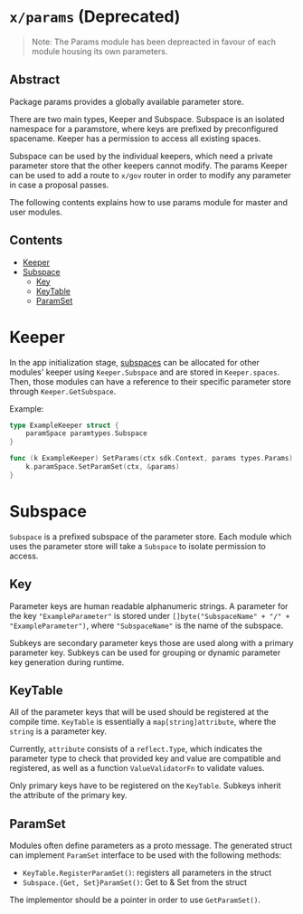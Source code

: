 <!--
order: 0
title: Params Overview
parent:
  title: "params (depreacated)"
-->

# `x/params` (Deprecated)

> Note: The Params module has been depreacted in favour of each module housing its own parameters. 

## Abstract

Package params provides a globally available parameter store.

There are two main types, Keeper and Subspace. Subspace is an isolated namespace for a
paramstore, where keys are prefixed by preconfigured spacename. Keeper has a
permission to access all existing spaces.

Subspace can be used by the individual keepers, which need a private parameter store
that the other keepers cannot modify. The params Keeper can be used to add a route to `x/gov` router in order to modify any parameter in case a proposal passes.

The following contents explains how to use params module for master and user modules.

## Contents

* [Keeper](#keeper)
* [Subspace](#subspace)
    * [Key](#key)
    * [KeyTable](#keytable)
    * [ParamSet](#paramset)

# Keeper

In the app initialization stage, [subspaces](#subspace) can be allocated for other modules' keeper using `Keeper.Subspace` and are stored in `Keeper.spaces`. Then, those modules can have a reference to their specific parameter store through `Keeper.GetSubspace`.

Example:

```go
type ExampleKeeper struct {
	paramSpace paramtypes.Subspace
}

func (k ExampleKeeper) SetParams(ctx sdk.Context, params types.Params) {
	k.paramSpace.SetParamSet(ctx, &params)
}
```

# Subspace

`Subspace` is a prefixed subspace of the parameter store. Each module which uses the
parameter store will take a `Subspace` to isolate permission to access.

## Key

Parameter keys are human readable alphanumeric strings. A parameter for the key
`"ExampleParameter"` is stored under `[]byte("SubspaceName" + "/" + "ExampleParameter")`,
	where `"SubspaceName"` is the name of the subspace.

Subkeys are secondary parameter keys those are used along with a primary parameter key.
Subkeys can be used for grouping or dynamic parameter key generation during runtime.

## KeyTable

All of the parameter keys that will be used should be registered at the compile
time. `KeyTable` is essentially a `map[string]attribute`, where the `string` is a parameter key.

Currently, `attribute` consists of a `reflect.Type`, which indicates the parameter
type to check that provided key and value are compatible and registered, as well as a function `ValueValidatorFn` to validate values.

Only primary keys have to be registered on the `KeyTable`. Subkeys inherit the
attribute of the primary key.

## ParamSet

Modules often define parameters as a proto message. The generated struct can implement
`ParamSet` interface to be used with the following methods:

* `KeyTable.RegisterParamSet()`: registers all parameters in the struct
* `Subspace.{Get, Set}ParamSet()`: Get to & Set from the struct

The implementor should be a pointer in order to use `GetParamSet()`.
